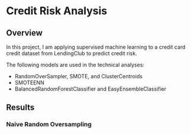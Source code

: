 # Credit Risk Analysis

## Overview
In this project, I am applying supervised machine learning to a credit card credit dataset from LendingClub to predict credit risk.

The following models are used in the technical analyses:
  - RandomOverSampler, SMOTE, and ClusterCentroids
  - SMOTEENN
  - BalancedRandomForestClassifier and EasyEnsembleClassifier
  
## Results
### Naive Random Oversampling
